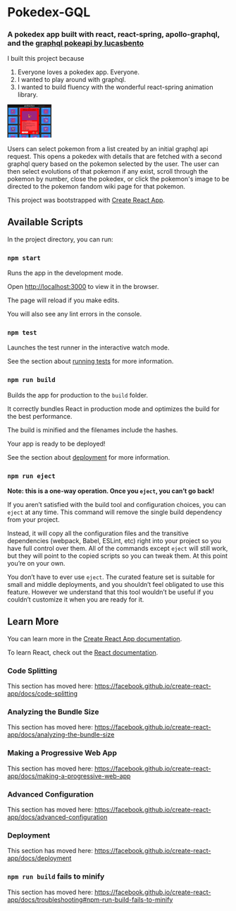 # Pokedex-GQL

### A pokedex app built with react, react-spring, apollo-graphql, and the [graphql pokeapi by lucasbento](https://github.com/lucasbento/graphql-pokemon)

I built this project because

1. Everyone loves a pokedex app. Everyone.
2. I wanted to play around with graphql.
3. I wanted to build fluency with the wonderful react-spring animation library.

<img src="/src/imgs/preview/screenshot.jpg" width="100" >

Users can select pokemon from a list created by an initial graphql api request. This opens a pokedex with details that are fetched with a second graphql query based on the pokemon selected by the user. The user can then select evolutions of that pokemon if any exist, scroll through the pokemon by number, close the pokedex, or click the pokemon's image to be directed to the pokemon fandom wiki page for that pokemon.

This project was bootstrapped with [Create React App](https://github.com/facebook/create-react-app).

## Available Scripts

In the project directory, you can run:

### `npm start`

Runs the app in the development mode.<br  />

Open [http://localhost:3000](http://localhost:3000) to view it in the browser.

The page will reload if you make edits.<br  />

You will also see any lint errors in the console.

### `npm test`

Launches the test runner in the interactive watch mode.<br  />

See the section about [running tests](https://facebook.github.io/create-react-app/docs/running-tests) for more information.

### `npm run build`

Builds the app for production to the `build` folder.<br  />

It correctly bundles React in production mode and optimizes the build for the best performance.

The build is minified and the filenames include the hashes.<br  />

Your app is ready to be deployed!

See the section about [deployment](https://facebook.github.io/create-react-app/docs/deployment) for more information.

### `npm run eject`

**Note: this is a one-way operation. Once you `eject`, you can’t go back!**

If you aren’t satisfied with the build tool and configuration choices, you can `eject` at any time. This command will remove the single build dependency from your project.

Instead, it will copy all the configuration files and the transitive dependencies (webpack, Babel, ESLint, etc) right into your project so you have full control over them. All of the commands except `eject` will still work, but they will point to the copied scripts so you can tweak them. At this point you’re on your own.

You don’t have to ever use `eject`. The curated feature set is suitable for small and middle deployments, and you shouldn’t feel obligated to use this feature. However we understand that this tool wouldn’t be useful if you couldn’t customize it when you are ready for it.

## Learn More

You can learn more in the [Create React App documentation](https://facebook.github.io/create-react-app/docs/getting-started).

To learn React, check out the [React documentation](https://reactjs.org/).

### Code Splitting

This section has moved here: https://facebook.github.io/create-react-app/docs/code-splitting

### Analyzing the Bundle Size

This section has moved here: https://facebook.github.io/create-react-app/docs/analyzing-the-bundle-size

### Making a Progressive Web App

This section has moved here: https://facebook.github.io/create-react-app/docs/making-a-progressive-web-app

### Advanced Configuration

This section has moved here: https://facebook.github.io/create-react-app/docs/advanced-configuration

### Deployment

This section has moved here: https://facebook.github.io/create-react-app/docs/deployment

### `npm run build` fails to minify

This section has moved here: https://facebook.github.io/create-react-app/docs/troubleshooting#npm-run-build-fails-to-minify
